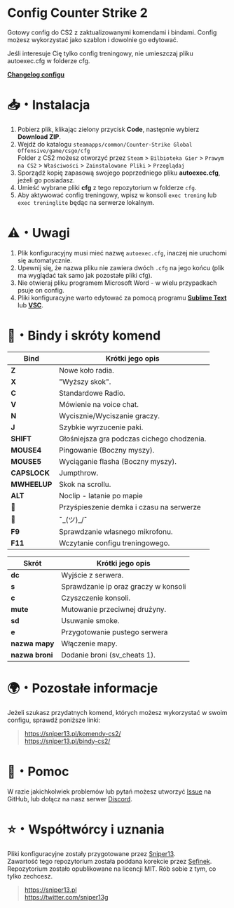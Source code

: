 #  Config Counter Strike 2

Gotowy config do CS2 z zaktualizowanymi komendami i bindami. Config możesz wykorzystać jako szablon i dowolnie go edytować.

Jeśli interesuje Cię tylko config treningowy, nie umieszczaj pliku autoexec.cfg w folderze cfg.

[**Changelog configu**](https://github.com/XIIIG/config-cs2/commits/main)

# 📥・Instalacja
1. Pobierz plik, klikając zielony przycisk **Code**, następnie wybierz **Download ZIP**.
2. Wejdź do katalogu `steamapps/common/Counter-Strike Global Offensive/game/csgo/cfg` \
Folder z CS2 możesz otworzyć przez `Steam` > `Bilbioteka Gier` > `Prawym na CS2` > `Właściwości` > `Zainstalowane Pliki` > `Przeglądaj`
3. Sporządź kopię zapasową swojego poprzedniego pliku **autoexec.cfg**, jeżeli go posiadasz.
4. Umieść wybrane pliki **cfg** z tego repozytorium w folderze `cfg`.
5. Aby aktywować config treningowy, wpisz w konsoli `exec trening` lub `exec treninglite` będąc na serwerze lokalnym.

# ⚠️・Uwagi
1. Plik konfiguracyjny musi mieć nazwę `autoexec.cfg`, inaczej nie uruchomi się automatycznie.
2. Upewnij się, że nazwa pliku nie zawiera dwóch `.cfg` na jego końcu (plik ma wyglądać tak samo jak pozostałe pliki cfg).
3. Nie otwieraj pliku programem Microsoft Word - w wielu przypadkach psuje on config.
2. Pliki konfiguracyjne warto edytować za pomocą programu [**Sublime Text**](https://www.sublimetext.com) lub [**VSC**](https://code.visualstudio.com).

# 📄・Bindy i skróty komend
| Bind                  | Krótki jego opis                              |
|-----------------------|-----------------------------------------------|
| **Z**                 | Nowe koło radia.                              |
| **X**                 | "Wyższy skok".                                |
| **C**                 | Standardowe Radio.                            |
| **V**                 | Mówienie na voice chat.                       |
| **N**                 | Wycisznie/Wyciszanie graczy.                  |
| **J**                 | Szybkie wyrzucenie paki.                      |
| **SHIFT**             | Głośniejsza gra podczas cichego chodzenia.    |
| **MOUSE4**            | Pingowanie (Boczny myszy).                    |
| **MOUSE5**            | Wyciąganie flasha (Boczny myszy).             |
| **CAPSLOCK**          | Jumpthrow.                                    |
| **MWHEELUP**          | Skok na scrollu.                              |
| **ALT**               | Noclip - latanie po mapie                     |
| **🔼**               | Przyśpieszenie demka i czasu na serwerze       |
| **🔽**               |   ¯\_(ツ)_/¯                                   |
| **F9**                | Sprawdzanie własnego mikrofonu.               |
| **F11**               | Wczytanie configu treningowego.               |

| Skrót                 | Krótki jego opis                              |
|-----------------------|-----------------------------------------------|
| **dc**                | Wyjście z serwera.                            |
| **s**                 | Sprawdzanie ip oraz graczy w konsoli          |
| **c**                 | Czyszczenie konsoli.                          |
| **mute**              | Mutowanie przeciwnej drużyny.                 |
| **sd**                | Usuwanie smoke.                               |
| **e**                 | Przygotowanie pustego serwera                 |
| **nazwa mapy**        | Włączenie mapy.                               |
| **nazwa broni**       | Dodanie broni (sv_cheats 1).                  |

# 🌍・Pozostałe informacje
Jeżeli szukasz przydatnych komend, których możesz wykorzystać w swoim configu, sprawdź poniższe linki:  

> https://sniper13.pl/komendy-cs2/ \
> https://sniper13.pl/bindy-cs2/ 

# 🤝・Pomoc
W razie jakichkolwiek problemów lub pytań możesz utworzyć [Issue](https://github.com/XIIIG/config-cs2/issues) na GitHub, lub dołącz na nasz serwer [Discord](https://discord.com/invite/p32E8ru).

# ⭐・Współtwórcy i uznania
Pliki konfiguracyjne zostały przygotowane przez [Sniper13](https://github.com/XIIIG).  
Zawartość tego repozytorium została poddana korekcie przez [Sefinek](https://github.com/sefinek24).  
Repozytorium zostało opublikowane na licencji MIT. Rób sobie z tym, co tylko zechcesz.

> https://sniper13.pl  
> https://twitter.com/sniper13g
